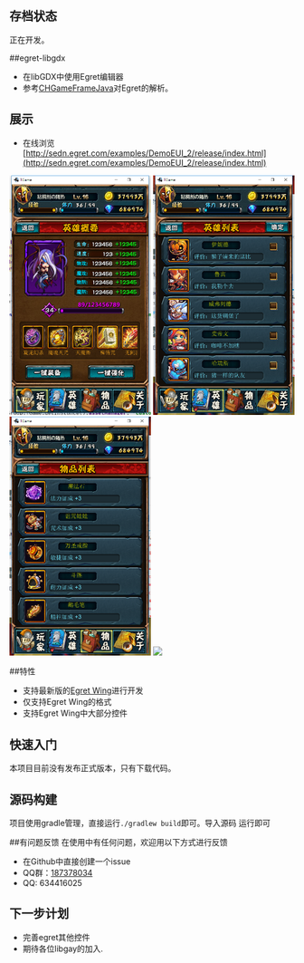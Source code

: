 
## 存档状态
正在开发。

##egret-libgdx
* 在libGDX中使用Egret编辑器
* 参考[CHGameFrameJava](http://git.oschina.net/oahcfly/CHGameFrame)对Egret的解析。

## 展示
* 在线浏览[http://sedn.egret.com/examples/DemoEUI_2/release/index.html](http://sedn.egret.com/examples/DemoEUI_2/release/index.html)

<img src="doc/1.png" width="250px"/>
<img src="doc/2.png" width="250px"/>
<img src="doc/3.png" width="250px"/>
<img src="doc/3.gif" width="250px"/>

##特性
* 支持最新版的[Egret Wing](http://developer.egret.com/cn/)进行开发
* 仅支持Egret Wing的格式
* 支持Egret Wing中大部分控件

## 快速入门
本项目目前没有发布正式版本，只有下载代码。

## 源码构建
项目使用gradle管理，直接运行`./gradlew build`即可。导入源码 运行即可

##有问题反馈
在使用中有任何问题，欢迎用以下方式进行反馈

* 在Github中直接创建一个issue
* QQ群：[187378034](http://shang.qq.com/wpa/qunwpa?idkey=bbd0f15c6ba62dae8479d69dfcdce3816c18c684521b84a6ba4b7ce03a70d126)
* QQ: 634416025

## 下一步计划
+ 完善egret其他控件
+ 期待各位libgay的加入.